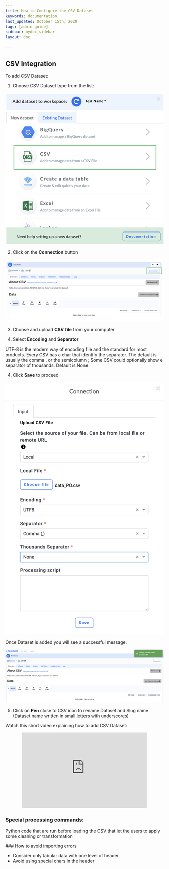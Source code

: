 ```yaml
---
title: How to Configure the CSV Dataset
keywords: documentation
last_updated: October 15th, 2020
tags: [admin-guide]
sidebar: mydoc_sidebar
layout: doc

---
```

## CSV Integration 

To add CSV Dataset:

1. Choose CSV Dataset type from the list:

<img src="/media/admin-guide/csv_1.png" class="image-doc p-3">

2. Click on the **Connection** button

<img src="/media/admin-guide/csv_2.png" class="image-doc p-3">

3. Choose and upload **CSV** **file** from your computer

4. Select **Encoding** and **Separator**

UTF-8 is the modern way of encoding file and the standard for most products. Every CSV has a char that identify the separator. The default is usually the comma , or the semicolumn ; Some CSV could optionally show e separator of thousands. Default is None.

4. Click **Save** to proceed

<img src="/media/admin-guide/csv_3.png" class="image-doc p-3">

Once Dataset is added you will see a successful message:

<img src="/media/admin-guide/csv_4.png" class="image-doc p-3">

5. Click on **Pen** close to CSV icon to rename Dataset and Slug name (Dataset name written in small letters with underscores)

Watch this short video explaining how to add CSV Dataset:

<center><iframe width="748" height="456" src="https://www.youtube.com/embed/9m840Umcrmo?list=PLe5TubJ50d1lR9XDFYazW3a6NJBLhci4W" title="YouTube video player" frameborder="0" allow="accelerometer; autoplay; clipboard-write; encrypted-media; gyroscope; picture-in-picture" allowfullscreen=""style="max-width:400px;max-height:240px"></iframe></center>

### Special processing commands:
Python code that are run before loading the CSV that let the users to apply some cleaning or transformation

### How to avoid importing errors
- Consider only tabular data with one level of header
- Avoid using special chars in the header
